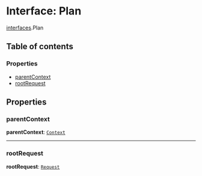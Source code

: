 # Interface: Plan

[interfaces](/auto-docs/free-layout-editor/modules/interfaces.md).Plan

## Table of contents

### Properties

* [parentContext](/auto-docs/free-layout-editor/interfaces/interfaces.Plan.md#parentcontext)
* [rootRequest](/auto-docs/free-layout-editor/interfaces/interfaces.Plan.md#rootrequest)

## Properties

### parentContext

**parentContext**: [`Context`](/auto-docs/free-layout-editor/interfaces/interfaces.Context.md)

***

### rootRequest

**rootRequest**: [`Request`](/auto-docs/free-layout-editor/interfaces/interfaces.Request.md)
